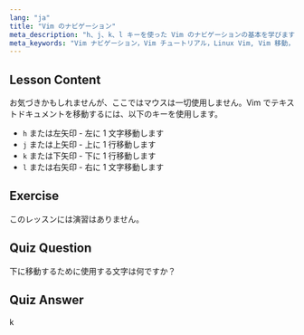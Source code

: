 ```yaml
---
lang: "ja"
title: "Vim のナビゲーション"
meta_description: "h、j、k、l キーを使った Vim のナビゲーションの基本を学びます。初心者向けの Vim の基本的な動きを理解し、Linux コマンドラインスキルを向上させます。"
meta_keywords: "Vim ナビゲーション，Vim チュートリアル，Linux Vim, Vim 移動，Vim の基本，初心者 Vim, Linux テキストエディタ，Vim ガイド"
---
```


## Lesson Content

お気づきかもしれませんが、ここではマウスは一切使用しません。Vim でテキストドキュメントを移動するには、以下のキーを使用します。

- `h` または左矢印 - 左に 1 文字移動します
- `j` または上矢印 - 上に 1 行移動します
- `k` または下矢印 - 下に 1 行移動します
- `l` または右矢印 - 右に 1 文字移動します

## Exercise

このレッスンには演習はありません。

## Quiz Question

下に移動するために使用する文字は何ですか？

## Quiz Answer

k
